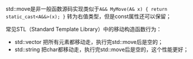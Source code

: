 std::move是非一般函数源码实现类似于`A&& MyMove(A& x) { return static_cast<A&&>(x); }`
转为右值类型，但是const属性还可以保留；


常见STL（Standard Template Library）中的移动构造函数行为：
- std::vector 把所有元素都移动走，执行完std::move后是空的；
- std::string 把char都移动走，执行完std::move后是空的，这个性能更好；